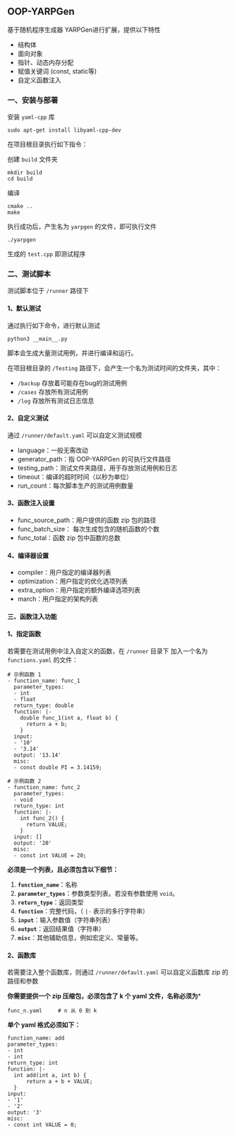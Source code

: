 ## OOP-YARPGen

基于随机程序生成器 YARPGen进行扩展，提供以下特性

- 结构体
- 面向对象
- 指针、动态内存分配
- 赋值关键词 (const, static等)
- 自定义函数注入



### 一、安装与部署

安装 `yaml-cpp` 库
```
sudo apt-get install libyaml-cpp-dev
```

在项目根目录执行如下指令：

创建 `build` 文件夹

```
mkdir build
cd build
```

编译

```
cmake ..
make
```

执行成功后，产生名为 `yarpgen` 的文件，即可执行文件

```
./yarpgen
```

 生成的 `test.cpp` 即测试程序



### 二、测试脚本

测试脚本位于 `/runner` 路径下

#### 1、默认测试

通过执行如下命令，进行默认测试

```
python3 __main__.py
```

脚本会生成大量测试用例，并进行编译和运行。

在项目根目录的 `/Testing` 路径下，会产生一个名为测试时间的文件夹，其中：

- `/backup` 存放着可能存在bug的测试用例
- `/cases` 存放所有测试用例
- `/log` 存放所有测试日志信息



#### 2、自定义测试

通过 `/runner/default.yaml` 可以自定义测试规模

- language：一般无需改动
- generator_path：指 OOP-YARPGen 的可执行文件路径
- testing_path：测试文件夹路径，用于存放测试用例和日志
- timeout：编译的超时时间（以秒为单位）
- run_count：每次脚本生产的测试用例数量



#### 3、函数注入设置

- func_source_path：用户提供的函数 zip 包的路径
- func_batch_size： 每次生成包含的随机函数的个数
- func_total：函数 zip 包中函数的总数



#### 4、编译器设置

- compiler：用户指定的编译器列表
- optimization：用户指定的优化选项列表
- extra_option：用户指定的额外编译选项列表
- march：用户指定的架构列表



#### 三、函数注入功能

#### 1、指定函数

若需要在测试用例中注入自定义的函数，在 `/runner` 目录下 加入一个名为 `functions.yaml` 的文件：

```
# 示例函数 1
- function_name: func_1
  parameter_types:
  - int
  - float
  return_type: double
  function: |- 
    double func_1(int a, float b) {
      return a + b;
    }
  input:
  - '10'
  - '3.14'
  output: '13.14'
  misc:
  - const double PI = 3.14159;

# 示例函数 2
- function_name: func_2
  parameter_types:
  - void
  return_type: int
  function: |- 
    int func_2() {
      return VALUE;
    }
  input: []
  output: '20'
  misc:
  - const int VALUE = 20;
```

**必须是一个列表，且必须包含以下细节：**

1. **`function_name`**：名称
2. **`parameter_types`**：参数类型列表。若没有参数使用 `void`。
3. **`return_type`**：返回类型
4. **`function`**：完整代码，（ `|-` 表示的多行字符串）
5. **`input`**：输入参数值（字符串列表）
6. **`output`**：返回结果值（字符串）
7. **`misc`**：其他辅助信息，例如宏定义、常量等。



#### 2、函数库

若需要注入整个函数库，则通过 `/runner/default.yaml` 可以自定义函数库 zip 的路径和参数



**你需要提供一个 zip 压缩包，必须包含了 k 个 yaml 文件，名称必须为***

```
func_n.yaml		# n 从 0 到 k
```

**单个 yaml 格式必须如下：**

```
function_name: add
parameter_types:
- int
- int
return_type: int
function: |-  
  int add(int a, int b) {
      return a + b + VALUE;
  }
input:
- '1'
- '2'
output: '3'
misc:
- const int VALUE = 0;
```

